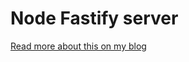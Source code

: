 # Node Fastify server

[Read more about this on my blog](https://daily-dev-tips.com/posts/building-a-fastify-nodejs-server/)
